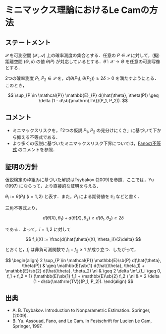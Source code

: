 # ミニマックス理論におけるLe Camの方法

## ステートメント

$\mathcal{P}$ を可測空間 $(\mathcal{X}, \mathcal{A})$ 上の確率測度の集合とする．任意の $P \in \mathcal{P}$ に対して，(擬) 距離空間 $(\Theta, d)$ の値 $\theta(P)$ が対応しているとする．$\hat{\theta}: \mathcal{X} \to \Theta$ を任意の可測写像とする．

2つの確率測度 $P_{1}, P_{2} \in \mathcal{P}$ を，$d(\theta (P_{1}), \theta (P_{2})) \geq 2\delta > 0$ を満たすようにとる．このとき，

$$
\sup_{P \in \mathcal{P}} \mathbb{E}_{P} d(\hat{\theta}, \theta(P)) \geq \delta (1 - d\sb{\mathrm{TV}}(P_1, P_2)).
$$

## コメント

* ミニマックスリスクを，「2つの仮説 $P_1$, $P_2$ の見分けにくさ」に基づいて下から抑える不等式である．
* より多くの仮説に基づいたミニマックスリスク下界については，[Fanoの不等式](fano_inequality.md) のコメントを参照．

## 証明の方針

仮説検定の枠組みに基づいた解説はTsybakov (2009)を参照．ここでは，Yu (1997) にならって，より直接的な証明を与える．

$\theta_i := \theta(P_i)$ ($i = 1, 2$) と表す．また，$P_i$ による期待値を $\mathbb{E}_i$ などと書く．

三角不等式より，

$$
d(\hat{\theta}(X), \theta_1) + d(\hat{\theta}(X), \theta_2)
\geq d(\theta_1, \theta_2) \geq 2\delta
$$

である．よって，$i = 1, 2$ に対して

$$
f_i(X) := \frac{d(\hat{\theta}(X), \theta_i)}{2\delta}
$$

とおくと，$f_i$ は非負可測関数で $f_1 + f_2 \geq 1$ が成り立つ．したがって，

$$
\begin{align}
2 \sup_{P \in \mathcal{P}} \mathbb{E}\sb{P} d(\hat{\theta}, \theta(P))
& \geq \mathbb{E}\sb{1} d(\hat{\theta}, \theta_1) +
\mathbb{E}\sb{2} d(\hat{\theta}, \theta_2) \nl
& \geq 2 \delta \inf_{f_i \geq 0, f_1 + f_2 = 1}
(\mathbb{E}\sb{1} f_1 + \mathbb{E}\sb{2} f_2 ) \nl
& = 2 \delta (1 - d\sb{\mathrm{TV}}(P_1, P_2)).
\end{align}
$$


## 出典

* A. B. Tsybakov. Introduction to Nonparametric Estimation. Springer, (2009).
* B. Yu. Assouad, Fano, and Le Cam. In Festschrift for Lucien Le Cam, Springer, 1997.
